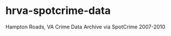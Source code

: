 hrva-spotcrime-data
===================

Hampton Roads, VA Crime Data Archive via SpotCrime 2007-2010
